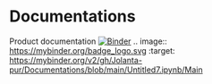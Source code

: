# Documentations
Product documentation
[![Binder](https://mybinder.org/badge_logo.svg)](https://mybinder.org/v2/gh/Jolanta-pur/Documentations/blob/main/Untitled7.ipynb/Main)
.. image:: https://mybinder.org/badge_logo.svg
 :target: https://mybinder.org/v2/gh/Jolanta-pur/Documentations/blob/main/Untitled7.ipynb/Main
